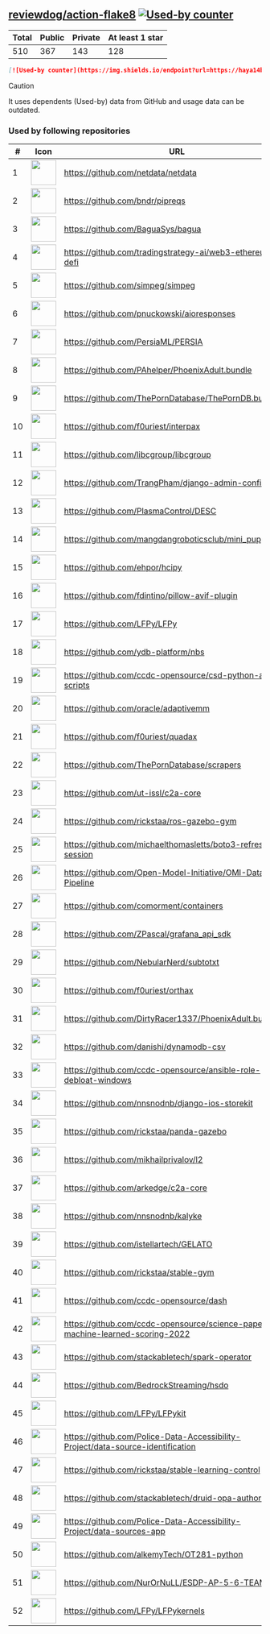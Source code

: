 





## [reviewdog/action-flake8](https://github.com/reviewdog/action-flake8) [![Used-by counter](https://img.shields.io/endpoint?url=https://haya14busa.github.io/github-used-by/data/reviewdog/action-flake8/shieldsio.json)](https://github.com/haya14busa/github-used-by/tree/main/repo/reviewdog/action-flake8)

| Total | Public | Private | At least 1 star
| ----- | ------ | ------- | ---------------
| 510 | 367 | 143 | 128 |

```md
[![Used-by counter](https://img.shields.io/endpoint?url=https://haya14busa.github.io/github-used-by/data/reviewdog/action-flake8/shieldsio.json)](https://github.com/haya14busa/github-used-by/tree/main/repo/reviewdog/action-flake8)
```

> [!CAUTION]
> It uses dependents (Used-by) data from GitHub and usage data can be outdated.

### Used by following repositories

| # | Icon | URL | Stars |
| -- | -- | -- | -- | 
|1|<img src="https://github.com/netdata.png" width=50 height=50>|https://github.com/netdata/netdata|74859|
|2|<img src="https://github.com/bndr.png" width=50 height=50>|https://github.com/bndr/pipreqs|7253|
|3|<img src="https://github.com/BaguaSys.png" width=50 height=50>|https://github.com/BaguaSys/bagua|883|
|4|<img src="https://github.com/tradingstrategy-ai.png" width=50 height=50>|https://github.com/tradingstrategy-ai/web3-ethereum-defi|694|
|5|<img src="https://github.com/simpeg.png" width=50 height=50>|https://github.com/simpeg/simpeg|569|
|6|<img src="https://github.com/pnuckowski.png" width=50 height=50>|https://github.com/pnuckowski/aioresponses|548|
|7|<img src="https://github.com/PersiaML.png" width=50 height=50>|https://github.com/PersiaML/PERSIA|407|
|8|<img src="https://github.com/PAhelper.png" width=50 height=50>|https://github.com/PAhelper/PhoenixAdult.bundle|373|
|9|<img src="https://github.com/ThePornDatabase.png" width=50 height=50>|https://github.com/ThePornDatabase/ThePornDB.bundle|208|
|10|<img src="https://github.com/f0uriest.png" width=50 height=50>|https://github.com/f0uriest/interpax|195|
|11|<img src="https://github.com/libcgroup.png" width=50 height=50>|https://github.com/libcgroup/libcgroup|165|
|12|<img src="https://github.com/TrangPham.png" width=50 height=50>|https://github.com/TrangPham/django-admin-confirm|134|
|13|<img src="https://github.com/PlasmaControl.png" width=50 height=50>|https://github.com/PlasmaControl/DESC|125|
|14|<img src="https://github.com/mangdangroboticsclub.png" width=50 height=50>|https://github.com/mangdangroboticsclub/mini_pupper_ros|113|
|15|<img src="https://github.com/ehpor.png" width=50 height=50>|https://github.com/ehpor/hcipy|111|
|16|<img src="https://github.com/fdintino.png" width=50 height=50>|https://github.com/fdintino/pillow-avif-plugin|108|
|17|<img src="https://github.com/LFPy.png" width=50 height=50>|https://github.com/LFPy/LFPy|80|
|18|<img src="https://github.com/ydb-platform.png" width=50 height=50>|https://github.com/ydb-platform/nbs|75|
|19|<img src="https://github.com/ccdc-opensource.png" width=50 height=50>|https://github.com/ccdc-opensource/csd-python-api-scripts|73|
|20|<img src="https://github.com/oracle.png" width=50 height=50>|https://github.com/oracle/adaptivemm|65|
|21|<img src="https://github.com/f0uriest.png" width=50 height=50>|https://github.com/f0uriest/quadax|65|
|22|<img src="https://github.com/ThePornDatabase.png" width=50 height=50>|https://github.com/ThePornDatabase/scrapers|64|
|23|<img src="https://github.com/ut-issl.png" width=50 height=50>|https://github.com/ut-issl/c2a-core|53|
|24|<img src="https://github.com/rickstaa.png" width=50 height=50>|https://github.com/rickstaa/ros-gazebo-gym|42|
|25|<img src="https://github.com/michaelthomasletts.png" width=50 height=50>|https://github.com/michaelthomasletts/boto3-refresh-session|39|
|26|<img src="https://github.com/Open-Model-Initiative.png" width=50 height=50>|https://github.com/Open-Model-Initiative/OMI-Data-Pipeline|35|
|27|<img src="https://github.com/comorment.png" width=50 height=50>|https://github.com/comorment/containers|29|
|28|<img src="https://github.com/ZPascal.png" width=50 height=50>|https://github.com/ZPascal/grafana_api_sdk|29|
|29|<img src="https://github.com/NebularNerd.png" width=50 height=50>|https://github.com/NebularNerd/subtotxt|22|
|30|<img src="https://github.com/f0uriest.png" width=50 height=50>|https://github.com/f0uriest/orthax|22|
|31|<img src="https://github.com/DirtyRacer1337.png" width=50 height=50>|https://github.com/DirtyRacer1337/PhoenixAdult.bundle|22|
|32|<img src="https://github.com/danishi.png" width=50 height=50>|https://github.com/danishi/dynamodb-csv|20|
|33|<img src="https://github.com/ccdc-opensource.png" width=50 height=50>|https://github.com/ccdc-opensource/ansible-role-debloat-windows|19|
|34|<img src="https://github.com/nnsnodnb.png" width=50 height=50>|https://github.com/nnsnodnb/django-ios-storekit|19|
|35|<img src="https://github.com/rickstaa.png" width=50 height=50>|https://github.com/rickstaa/panda-gazebo|18|
|36|<img src="https://github.com/mikhailprivalov.png" width=50 height=50>|https://github.com/mikhailprivalov/l2|18|
|37|<img src="https://github.com/arkedge.png" width=50 height=50>|https://github.com/arkedge/c2a-core|17|
|38|<img src="https://github.com/nnsnodnb.png" width=50 height=50>|https://github.com/nnsnodnb/kalyke|16|
|39|<img src="https://github.com/istellartech.png" width=50 height=50>|https://github.com/istellartech/GELATO|15|
|40|<img src="https://github.com/rickstaa.png" width=50 height=50>|https://github.com/rickstaa/stable-gym|12|
|41|<img src="https://github.com/ccdc-opensource.png" width=50 height=50>|https://github.com/ccdc-opensource/dash|12|
|42|<img src="https://github.com/ccdc-opensource.png" width=50 height=50>|https://github.com/ccdc-opensource/science-paper-rf-machine-learned-scoring-2022|9|
|43|<img src="https://github.com/stackabletech.png" width=50 height=50>|https://github.com/stackabletech/spark-operator|9|
|44|<img src="https://github.com/BedrockStreaming.png" width=50 height=50>|https://github.com/BedrockStreaming/hsdo|7|
|45|<img src="https://github.com/LFPy.png" width=50 height=50>|https://github.com/LFPy/LFPykit|7|
|46|<img src="https://github.com/Police-Data-Accessibility-Project.png" width=50 height=50>|https://github.com/Police-Data-Accessibility-Project/data-source-identification|6|
|47|<img src="https://github.com/rickstaa.png" width=50 height=50>|https://github.com/rickstaa/stable-learning-control|6|
|48|<img src="https://github.com/stackabletech.png" width=50 height=50>|https://github.com/stackabletech/druid-opa-authorizer|6|
|49|<img src="https://github.com/Police-Data-Accessibility-Project.png" width=50 height=50>|https://github.com/Police-Data-Accessibility-Project/data-sources-app|5|
|50|<img src="https://github.com/alkemyTech.png" width=50 height=50>|https://github.com/alkemyTech/OT281-python|5|
|51|<img src="https://github.com/NurOrNuLL.png" width=50 height=50>|https://github.com/NurOrNuLL/ESDP-AP-5-6-TEAM-2|5|
|52|<img src="https://github.com/LFPy.png" width=50 height=50>|https://github.com/LFPy/LFPykernels|5|
